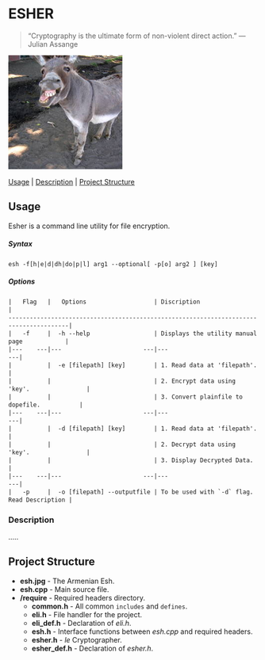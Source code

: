 # ESHER
> “Cryptography is the ultimate form of non-violent direct action.” 
> ― Julian Assange

![ESH](/esh.jpg)

[Usage](https://github.com/dsfx3d/ESHER#usage) | [Description](https://github.com/dsfx3d/ESHER#description) | [Project Structure](https://github.com/dsfx3d/ESHER#project-structure)

## Usage
Esher is a command line utility for file encryption.

##### Syntax
    esh -f[h|e|d|dh|do|p|l] arg1 --optional[ -p[o] arg2 ] [key] 
  
##### Options
    |   Flag   |   Options                   | Discription                                 |
    ---------------------------------------------------------------------------------------|
    |   -f     |  -h --help                  | Displays the utility manual page            |
    |---    ---|---                       ---|---                                       ---|
    |          |  -e [filepath] [key]        | 1. Read data at 'filepath'.                 |
    |          |                             | 2. Encrypt data using 'key'.                |
    |          |                             | 3. Convert plainfile to dopefile.           |
    |---    ---|---                       ---|---                                       ---|
    |          |  -d [filepath] [key]        | 1. Read data at 'filepath'.                 |
    |          |                             | 2. Decrypt data using 'key'.                |
    |          |                             | 3. Display Decrypted Data.                  |
    |---    ---|---                       ---|---                                       ---|
    |   -p     |  -o [filepath] --outputfile | To be used with `-d` flag. Read Description |
                       
    
### Description
.....
 
## Project Structure
* __esh.jpg__ - The Armenian Esh.
* __esh.cpp__ - Main source file.
* __/require__ - Required headers directory.
  * __common.h__ - All common `includes` and `defines`.
  * __eli.h__ - File handler for the project.
  * __eli_def.h__ - Declaration of _eli.h_.
  * __esh.h__ - Interface functions between _esh.cpp_ and required headers.
  * __esher.h__ - _le_ Cryptographer.
  * __esher_def.h__ - Declaration of _esher.h_.
